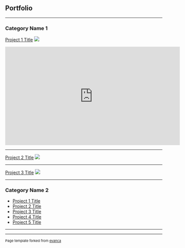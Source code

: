 ## Portfolio

---

### Category Name 1 

[Project 1 Title](/sample_page)
<img src="images/dummy_thumbnail.jpg?raw=true"/>
 
 <iframe width="560" height="315"
src="https://youtu.be/W1bVpep5w4c" 
frameborder="0" 
allow="accelerometer; autoplay; encrypted-media; gyroscope; picture-in-picture" 
allowfullscreen></iframe>


---
[Project 2 Title](/pdf/sample_presentation.pdf)
<img src="images/dummy_thumbnail.jpg?raw=true"/>

---
[Project 3 Title](http://example.com/)
<img src="images/dummy_thumbnail.jpg?raw=true"/>

---

### Category Name 2

- [Project 1 Title](http://example.com/)
- [Project 2 Title](http://example.com/)
- [Project 3 Title](http://example.com/)
- [Project 4 Title](http://example.com/)
- [Project 5 Title](http://example.com/)

---




---
<p style="font-size:11px">Page template forked from <a href="https://github.com/evanca/quick-portfolio">evanca</a></p>
<!-- Remove above link if you don't want to attibute -->
